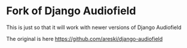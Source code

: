 # Fork of Django Audiofield

This is just so that it will work with newer versions of Django Audiofield

The original is here https://github.com/areski/django-audiofield  
